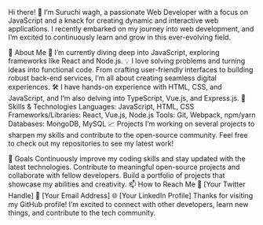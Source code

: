 Hi there! 👋
I’m Suruchi wagh, a passionate Web Developer with a focus on JavaScript and a knack for creating dynamic and interactive web applications. I recently embarked on my journey into web development, and I’m excited to continuously learn and grow in this ever-evolving field.

🚀 About Me
🌱 I’m currently diving deep into JavaScript, exploring frameworks like React and Node.js.
💡 I love solving problems and turning ideas into functional code. From crafting user-friendly interfaces to building robust back-end services, I’m all about creating seamless digital experiences.
🛠️ I have hands-on experience with HTML, CSS, and JavaScript, and I’m also delving into TypeScript, Vue.js, and Express.js.
🧠 Skills & Technologies
Languages: JavaScript, HTML, CSS
Frameworks/Libraries: React, Vue.js, Node.js
Tools: Git, Webpack, npm/yarn
Databases: MongoDB, MySQL
📈 Projects
I’m working on several projects to sharpen my skills and contribute to the open-source community. Feel free to check out my repositories to see my latest work!

🌟 Goals
Continuously improve my coding skills and stay updated with the latest technologies.
Contribute to meaningful open-source projects and collaborate with fellow developers.
Build a portfolio of projects that showcase my abilities and creativity.
📫 How to Reach Me
💬 [Your Twitter Handle]
📧 [Your Email Address]
🌐 [Your LinkedIn Profile]
Thanks for visiting my GitHub profile! I’m excited to connect with other developers, learn new things, and contribute to the tech community.
